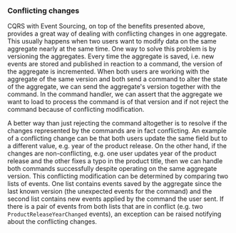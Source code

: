 ### Conflicting changes

CQRS with Event Sourcing, on top of the benefits presented above, provides a great way of dealing with conflicting changes in one aggregate. This usually happens when two users want to modify data on the same aggregate nearly at the same time. One way to solve this problem is by versioning the aggregates. Every time the aggregate is saved, i.e. new events are stored and published in reaction to a command, the version of the aggregate is incremented. When both users are working with the aggregate of the same version and both send a command to alter the state of the aggregate, we can send the aggregate's version together with the command. In the command handler, we can assert that the aggregate we want to load to process the command is of that version and if not reject the command because of conflicting modification.

A better way than just rejecting the command altogether is to resolve if the changes represented by the commands are in fact conflicting. An example of a conflicting change can be that both users update the same field but to a different value, e.g. year of the product release. On the other hand, if the changes are non-conflicting, e.g. one user updates year of the product release and the other fixes a typo in the product title, then we can handle both commands successfully despite operating on the same aggregate version. This conflicting modification can be determined by comparing two lists of events. One list contains events saved by the aggregate since the last known version (the unexpected events for the command) and the second list contains new events applied by the command the user sent. If there is a pair of events from both lists that are in conflict (e.g. two `ProductReleaseYearChanged` events), an exception can be raised notifying about the conflicting changes.